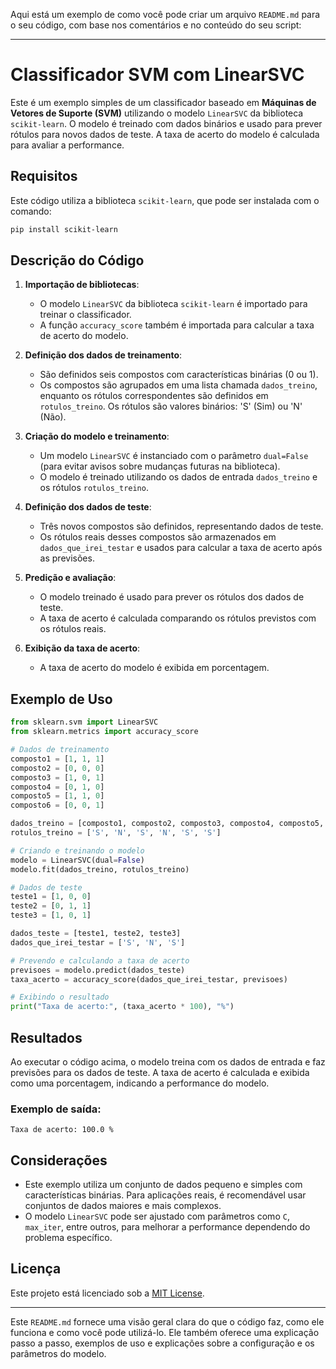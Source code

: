 Aqui está um exemplo de como você pode criar um arquivo `README.md` para o seu código, com base nos comentários e no conteúdo do seu script:

---

# Classificador SVM com LinearSVC

Este é um exemplo simples de um classificador baseado em **Máquinas de Vetores de Suporte (SVM)** utilizando o modelo `LinearSVC` da biblioteca `scikit-learn`. O modelo é treinado com dados binários e usado para prever rótulos para novos dados de teste. A taxa de acerto do modelo é calculada para avaliar a performance.

## Requisitos

Este código utiliza a biblioteca `scikit-learn`, que pode ser instalada com o comando:

```bash
pip install scikit-learn
```

## Descrição do Código

1. **Importação de bibliotecas**:
   - O modelo `LinearSVC` da biblioteca `scikit-learn` é importado para treinar o classificador.
   - A função `accuracy_score` também é importada para calcular a taxa de acerto do modelo.

2. **Definição dos dados de treinamento**:
   - São definidos seis compostos com características binárias (0 ou 1).
   - Os compostos são agrupados em uma lista chamada `dados_treino`, enquanto os rótulos correspondentes são definidos em `rotulos_treino`. Os rótulos são valores binários: 'S' (Sim) ou 'N' (Não).

3. **Criação do modelo e treinamento**:
   - Um modelo `LinearSVC` é instanciado com o parâmetro `dual=False` (para evitar avisos sobre mudanças futuras na biblioteca).
   - O modelo é treinado utilizando os dados de entrada `dados_treino` e os rótulos `rotulos_treino`.

4. **Definição dos dados de teste**:
   - Três novos compostos são definidos, representando dados de teste.
   - Os rótulos reais desses compostos são armazenados em `dados_que_irei_testar` e usados para calcular a taxa de acerto após as previsões.

5. **Predição e avaliação**:
   - O modelo treinado é usado para prever os rótulos dos dados de teste.
   - A taxa de acerto é calculada comparando os rótulos previstos com os rótulos reais.

6. **Exibição da taxa de acerto**:
   - A taxa de acerto do modelo é exibida em porcentagem.

## Exemplo de Uso

```python
from sklearn.svm import LinearSVC
from sklearn.metrics import accuracy_score

# Dados de treinamento
composto1 = [1, 1, 1]
composto2 = [0, 0, 0]
composto3 = [1, 0, 1]
composto4 = [0, 1, 0]
composto5 = [1, 1, 0]
composto6 = [0, 0, 1]

dados_treino = [composto1, composto2, composto3, composto4, composto5, composto6]
rotulos_treino = ['S', 'N', 'S', 'N', 'S', 'S']

# Criando e treinando o modelo
modelo = LinearSVC(dual=False)
modelo.fit(dados_treino, rotulos_treino)

# Dados de teste
teste1 = [1, 0, 0]
teste2 = [0, 1, 1]
teste3 = [1, 0, 1]

dados_teste = [teste1, teste2, teste3]
dados_que_irei_testar = ['S', 'N', 'S']

# Prevendo e calculando a taxa de acerto
previsoes = modelo.predict(dados_teste)
taxa_acerto = accuracy_score(dados_que_irei_testar, previsoes)

# Exibindo o resultado
print("Taxa de acerto:", (taxa_acerto * 100), "%")
```

## Resultados

Ao executar o código acima, o modelo treina com os dados de entrada e faz previsões para os dados de teste. A taxa de acerto é calculada e exibida como uma porcentagem, indicando a performance do modelo.

### Exemplo de saída:
```
Taxa de acerto: 100.0 %
```

## Considerações

- Este exemplo utiliza um conjunto de dados pequeno e simples com características binárias. Para aplicações reais, é recomendável usar conjuntos de dados maiores e mais complexos.
- O modelo `LinearSVC` pode ser ajustado com parâmetros como `C`, `max_iter`, entre outros, para melhorar a performance dependendo do problema específico.

## Licença

Este projeto está licenciado sob a [MIT License](LICENSE).

---

Este `README.md` fornece uma visão geral clara do que o código faz, como ele funciona e como você pode utilizá-lo. Ele também oferece uma explicação passo a passo, exemplos de uso e explicações sobre a configuração e os parâmetros do modelo.